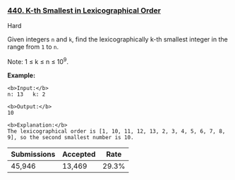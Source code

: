 ### [440. K-th Smallest in Lexicographical Order](https://leetcode.com/problems/k-th-smallest-in-lexicographical-order/)

Hard

Given integers `` n `` and `` k ``, find the lexicographically k-th smallest integer in the range from `` 1 `` to `` n ``.

Note: 1 ≤ k ≤ n ≤ 10<sup>9</sup>.

__Example:__

```
<b>Input:</b>
n: 13   k: 2

<b>Output:</b>
10

<b>Explanation:</b>
The lexicographical order is [1, 10, 11, 12, 13, 2, 3, 4, 5, 6, 7, 8, 9], so the second smallest number is 10.
```

| Submissions    | Accepted     | Rate   |
| -------------- | ------------ | ------ |
| 45,946 | 13,469 | 29.3% |